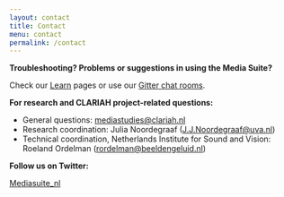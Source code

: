 ```yaml
---
layout: contact
title: Contact
menu: contact
permalink: /contact
---
```


**Troubleshooting? Problems or suggestions in using the Media Suite?**

Check our [Learn](/mediasuite-website/documentation) pages or use our [Gitter chat rooms](/mediasuite-website/documentation/forum).

**For research and CLARIAH project-related questions:**

- General questions: [mediastudies@clariah.nl](mailto:mediastudies@clariah.nl)
- Research coordination: Julia Noordegraaf ([J.J.Noordegraaf@uva.nl](mailto:J.J.Noordegraaf@uva.nl))
- Technical coordination, Netherlands Institute for Sound and Vision: Roeland Ordelman ([rordelman@beeldengeluid.nl](mailto:rordelman@beeldengeluid.nl))

**Follow us on Twitter:**

[Mediasuite_nl](https://twitter.com/mediasuite_nl)